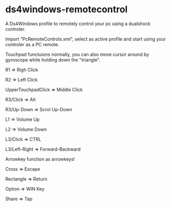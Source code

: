 # ds4windows-remotecontrol
A Ds4Windows profile to remotely control your pc using a dualshock controler.

Import "PcRemoteControls.xml", select as active profile and start using your controler as a PC remote.

Touchpad functuions normally, you can also move cursor around by gyroscope while holding down the "triangle".

R1 => Righ Click

R2 => Left Click

UpperTouchpadClick => Middle Click

R3/Click => Alt

R3/Up-Down => Scrol Up-Down

L1 => Volume Up

L2 => Volume Down

L3/Click => CTRL

L3/Left-Right => Forward-Backward

Arrowkey function as arrowkeys!

Cross => Escape

Rectangle => Return

Option => WIN Key

Share => Tap
